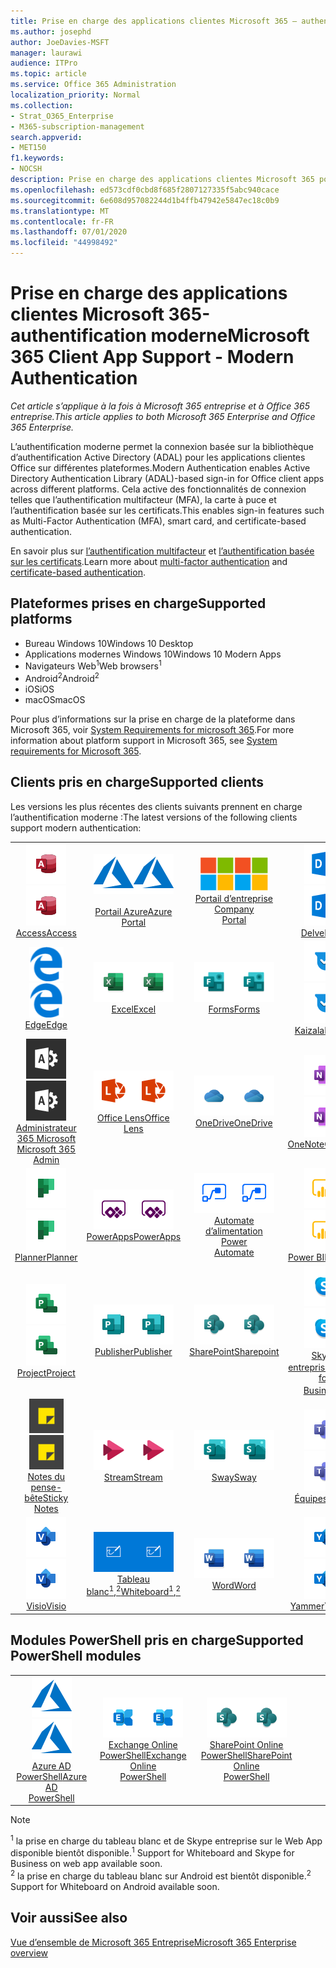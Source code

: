 ```yaml
---
title: Prise en charge des applications clientes Microsoft 365 — authentification moderne
ms.author: josephd
author: JoeDavies-MSFT
manager: laurawi
audience: ITPro
ms.topic: article
ms.service: Office 365 Administration
localization_priority: Normal
ms.collection:
- Strat_O365_Enterprise
- M365-subscription-management
search.appverid:
- MET150
f1.keywords:
- NOCSH
description: Prise en charge des applications clientes Microsoft 365 pour l’authentification moderne.
ms.openlocfilehash: ed573cdf0cbd8f685f2807127335f5abc940cace
ms.sourcegitcommit: 6e608d957082244d1b4ffb47942e5847ec18c0b9
ms.translationtype: MT
ms.contentlocale: fr-FR
ms.lasthandoff: 07/01/2020
ms.locfileid: "44998492"
---
```

# <a name="microsoft-365-client-app-support---modern-authentication"></a><span data-ttu-id="af403-103">Prise en charge des applications clientes Microsoft 365-authentification moderne</span><span class="sxs-lookup"><span data-stu-id="af403-103">Microsoft 365 Client App Support - Modern Authentication</span></span>

<span data-ttu-id="af403-104">*Cet article s’applique à la fois à Microsoft 365 entreprise et à Office 365 entreprise.*</span><span class="sxs-lookup"><span data-stu-id="af403-104">*This article applies to both Microsoft 365 Enterprise and Office 365 Enterprise.*</span></span>

<span data-ttu-id="af403-105">L’authentification moderne permet la connexion basée sur la bibliothèque d’authentification Active Directory (ADAL) pour les applications clientes Office sur différentes plateformes.</span><span class="sxs-lookup"><span data-stu-id="af403-105">Modern Authentication enables Active Directory Authentication Library (ADAL)-based sign-in for Office client apps across different platforms.</span></span> <span data-ttu-id="af403-106">Cela active des fonctionnalités de connexion telles que l’authentification multifacteur (MFA), la carte à puce et l’authentification basée sur les certificats.</span><span class="sxs-lookup"><span data-stu-id="af403-106">This enables sign-in features such as Multi-Factor Authentication (MFA), smart card, and certificate-based authentication.</span></span>

<span data-ttu-id="af403-107">En savoir plus sur [l’authentification multifacteur](https://docs.microsoft.com/azure/active-directory/authentication/multi-factor-authentication) et [l’authentification basée sur les certificats](https://docs.microsoft.com/azure/active-directory/active-directory-certificate-based-authentication-get-started).</span><span class="sxs-lookup"><span data-stu-id="af403-107">Learn more about [multi-factor authentication](https://docs.microsoft.com/azure/active-directory/authentication/multi-factor-authentication) and [certificate-based authentication](https://docs.microsoft.com/azure/active-directory/active-directory-certificate-based-authentication-get-started).</span></span>

## <a name="supported-platforms"></a><span data-ttu-id="af403-108">Plateformes prises en charge</span><span class="sxs-lookup"><span data-stu-id="af403-108">Supported platforms</span></span>

 - <span data-ttu-id="af403-109">Bureau Windows 10</span><span class="sxs-lookup"><span data-stu-id="af403-109">Windows 10 Desktop</span></span>
 - <span data-ttu-id="af403-110">Applications modernes Windows 10</span><span class="sxs-lookup"><span data-stu-id="af403-110">Windows 10 Modern Apps</span></span>
 - <span data-ttu-id="af403-111">Navigateurs Web<sup>1</sup></span><span class="sxs-lookup"><span data-stu-id="af403-111">Web browsers<sup>1</sup></span></span>
 - <span data-ttu-id="af403-112">Android<sup>2</sup></span><span class="sxs-lookup"><span data-stu-id="af403-112">Android<sup>2</sup></span></span>
 - <span data-ttu-id="af403-113">iOS</span><span class="sxs-lookup"><span data-stu-id="af403-113">iOS</span></span>
 - <span data-ttu-id="af403-114">macOS</span><span class="sxs-lookup"><span data-stu-id="af403-114">macOS</span></span>

<span data-ttu-id="af403-115">Pour plus d’informations sur la prise en charge de la plateforme dans Microsoft 365, voir [System Requirements for microsoft 365](https://products.office.com/office-system-requirements).</span><span class="sxs-lookup"><span data-stu-id="af403-115">For more information about platform support in Microsoft 365, see [System requirements for Microsoft 365](https://products.office.com/office-system-requirements).</span></span>

## <a name="supported-clients"></a><span data-ttu-id="af403-116">Clients pris en charge</span><span class="sxs-lookup"><span data-stu-id="af403-116">Supported clients</span></span>

<span data-ttu-id="af403-117">Les versions les plus récentes des clients suivants prennent en charge l’authentification moderne :</span><span class="sxs-lookup"><span data-stu-id="af403-117">The latest versions of the following clients support modern authentication:</span></span>

| | | | | | |
|:---:|:---:|:---:|:---:|:---:|:---:|
| <span data-ttu-id="af403-118">![Icône Access](media/o365-access-64x64.png)</span><span class="sxs-lookup"><span data-stu-id="af403-118">![Access icon](media/o365-access-64x64.png)</span></span> <br> [<span data-ttu-id="af403-119">Access</span><span class="sxs-lookup"><span data-stu-id="af403-119">Access</span></span>](https://products.office.com/access) | <span data-ttu-id="af403-120">![Icône Azure](media/o365-azure-64x64.png)</span><span class="sxs-lookup"><span data-stu-id="af403-120">![Azure icon](media/o365-azure-64x64.png)</span></span> <br> [<span data-ttu-id="af403-121"><br>Portail Azure</span><span class="sxs-lookup"><span data-stu-id="af403-121">Azure <br> Portal </span></span>](https://azure.microsoft.com/features/azure-portal/) | <span data-ttu-id="af403-122">![Icône portail d’entreprise](media/o365-microsoft-64x64.png)</span><span class="sxs-lookup"><span data-stu-id="af403-122">![Company portal icon](media/o365-microsoft-64x64.png)</span></span> <br> [<span data-ttu-id="af403-123">Portail d’entreprise <br></span><span class="sxs-lookup"><span data-stu-id="af403-123">Company <br> Portal </span></span>](https://docs.microsoft.com/intune-user-help/sign-in-to-the-company-portal) | <span data-ttu-id="af403-124">![Icône Delve](media/o365-delve-64x64.png)</span><span class="sxs-lookup"><span data-stu-id="af403-124">![Delve icon](media/o365-delve-64x64.png)</span></span> <br> [<span data-ttu-id="af403-125">Delve</span><span class="sxs-lookup"><span data-stu-id="af403-125">Delve</span></span>](https://products.office.com/business/intelligent-search) | <span data-ttu-id="af403-126">![Icône Dynamics 365](media/o365-dynamics365-64x64.png)</span><span class="sxs-lookup"><span data-stu-id="af403-126">![Dynamics 365 icon](media/o365-dynamics365-64x64.png)</span></span> <br> [<span data-ttu-id="af403-127">Dynamics 365</span><span class="sxs-lookup"><span data-stu-id="af403-127">Dynamics 365</span></span>](https://dynamics.microsoft.com) 
| <span data-ttu-id="af403-128">![Icône de serveur Edge](media/o365-edge-64x64.png)</span><span class="sxs-lookup"><span data-stu-id="af403-128">![Edge icon](media/o365-edge-64x64.png)</span></span> <br> [<span data-ttu-id="af403-129">Edge</span><span class="sxs-lookup"><span data-stu-id="af403-129">Edge</span></span>](https://www.microsoft.com/windows/microsoft-edge) | <span data-ttu-id="af403-130">![Icône Excel](media/o365-excel-64x64.png)</span><span class="sxs-lookup"><span data-stu-id="af403-130">![Excel icon](media/o365-excel-64x64.png)</span></span> <br> [<span data-ttu-id="af403-131">Excel</span><span class="sxs-lookup"><span data-stu-id="af403-131">Excel</span></span>](https://products.office.com/excel) | <span data-ttu-id="af403-132">![Icône Forms](media/o365-forms-64x64.png)</span><span class="sxs-lookup"><span data-stu-id="af403-132">![Forms icon](media/o365-forms-64x64.png)</span></span> <br> [<span data-ttu-id="af403-133">Forms</span><span class="sxs-lookup"><span data-stu-id="af403-133">Forms</span></span>](https://flow.microsoft.com/connectors/shared_microsoftforms/microsoft-forms/) | <span data-ttu-id="af403-134">![Icône Kaizala](media/o365-kaizala-64x64.png)</span><span class="sxs-lookup"><span data-stu-id="af403-134">![Kaizala icon](media/o365-kaizala-64x64.png)</span></span> <br> [<span data-ttu-id="af403-135">Kaizala</span><span class="sxs-lookup"><span data-stu-id="af403-135">Kaizala</span></span>](https://products.office.com/en/business/microsoft-kaizala) | <span data-ttu-id="af403-136">![Icône Office.com](media/o365-office-64x64.png)</span><span class="sxs-lookup"><span data-stu-id="af403-136">![Office.com icon](media/o365-office-64x64.png)</span></span> <br> [<span data-ttu-id="af403-137">Office.com</span><span class="sxs-lookup"><span data-stu-id="af403-137">Office.com</span></span>](https://www.office.com/) 
| <span data-ttu-id="af403-138">![Icône d’administrateur Office 365](media/o365-o365admin-64x64.png)</span><span class="sxs-lookup"><span data-stu-id="af403-138">![Office 365 Admin icon](media/o365-o365admin-64x64.png)</span></span> <br> [<span data-ttu-id="af403-139">Administrateur 365 Microsoft <br></span><span class="sxs-lookup"><span data-stu-id="af403-139">Microsoft 365 <br> Admin</span></span>](https://products.office.com/business/manage-office-365-admin-app) | <span data-ttu-id="af403-140">![Icône de l’objectif](media/o365-lens-64x64.png)</span><span class="sxs-lookup"><span data-stu-id="af403-140">![Lens icon](media/o365-lens-64x64.png)</span></span> <br> [<span data-ttu-id="af403-141">Office Lens</span><span class="sxs-lookup"><span data-stu-id="af403-141">Office Lens</span></span>](https://www.microsoft.com/p/office-lens/9wzdncrfj3t8?activetab=pivot%3Aoverviewtab) | <span data-ttu-id="af403-142">![Icône OneDrive entreprise](media/o365-OneDrive-64x64.png)</span><span class="sxs-lookup"><span data-stu-id="af403-142">![OneDrive for Business icon](media/o365-OneDrive-64x64.png)</span></span> <br> [<span data-ttu-id="af403-143">OneDrive</span><span class="sxs-lookup"><span data-stu-id="af403-143">OneDrive</span></span>](https://products.office.com/onedrive-for-business/online-cloud-storage) |  <span data-ttu-id="af403-144">![Icône OneNote](media/o365-OneNote-64x64.png)</span><span class="sxs-lookup"><span data-stu-id="af403-144">![OneNote icon](media/o365-OneNote-64x64.png)</span></span> <br> [<span data-ttu-id="af403-145">OneNote</span><span class="sxs-lookup"><span data-stu-id="af403-145">OneNote</span></span>](https://products.office.com/onenote) | <span data-ttu-id="af403-146">![Icône Outlook](media/o365-outlook-64x64.png)</span><span class="sxs-lookup"><span data-stu-id="af403-146">![Outlook icon](media/o365-outlook-64x64.png)</span></span> <br> [<span data-ttu-id="af403-147">Outlook</span><span class="sxs-lookup"><span data-stu-id="af403-147">Outlook</span></span>](https://products.office.com/outlook) 
| <span data-ttu-id="af403-148">![Icône planificateur](media/o365-planner-64x64.png)</span><span class="sxs-lookup"><span data-stu-id="af403-148">![Planner icon](media/o365-planner-64x64.png)</span></span> <br> [<span data-ttu-id="af403-149">Planner</span><span class="sxs-lookup"><span data-stu-id="af403-149">Planner</span></span>](https://products.office.com/business/task-management-software) | <span data-ttu-id="af403-150">![Icône PowerApp](media/o365-powerapps-64x64.png)</span><span class="sxs-lookup"><span data-stu-id="af403-150">![PowerApps icon](media/o365-powerapps-64x64.png)</span></span> <br> [<span data-ttu-id="af403-151">PowerApps</span><span class="sxs-lookup"><span data-stu-id="af403-151">PowerApps </span></span>](https://powerapps.microsoft.com) | <span data-ttu-id="af403-152">![Icône de mise en marche automatique](media/o365-flow-64x64.png)</span><span class="sxs-lookup"><span data-stu-id="af403-152">![Power Automate icon](media/o365-flow-64x64.png)</span></span> <br> [<span data-ttu-id="af403-153">Automate d’alimentation <br></span><span class="sxs-lookup"><span data-stu-id="af403-153">Power <br> Automate</span></span>](https://flow.microsoft.com) | <span data-ttu-id="af403-154">![Icône PowerBI](media/o365-powerbi-64x64.png)</span><span class="sxs-lookup"><span data-stu-id="af403-154">![PowerBI icon](media/o365-powerbi-64x64.png)</span></span> <br> [<span data-ttu-id="af403-155">Power BI</span><span class="sxs-lookup"><span data-stu-id="af403-155">Power BI</span></span>](https://powerbi.microsoft.com)| <span data-ttu-id="af403-156">![Icône PowerPoint](media/o365-powerpoint-64x64.png)</span><span class="sxs-lookup"><span data-stu-id="af403-156">![PowerPoint icon](media/o365-powerpoint-64x64.png)</span></span> <br> [<span data-ttu-id="af403-157">PowerPoint</span><span class="sxs-lookup"><span data-stu-id="af403-157">PowerPoint</span></span>](https://products.office.com/powerpoint) 
| <span data-ttu-id="af403-158">![Icône Project](media/o365-project-64x64.png)</span><span class="sxs-lookup"><span data-stu-id="af403-158">![Project icon](media/o365-project-64x64.png)</span></span> <br> [<span data-ttu-id="af403-159">Project</span><span class="sxs-lookup"><span data-stu-id="af403-159">Project</span></span>](https://products.office.com/project) | <span data-ttu-id="af403-160">![Icône Publisher](media/o365-publisher-64x64.png)</span><span class="sxs-lookup"><span data-stu-id="af403-160">![Publisher icon](media/o365-publisher-64x64.png)</span></span> <br> [<span data-ttu-id="af403-161">Publisher</span><span class="sxs-lookup"><span data-stu-id="af403-161">Publisher</span></span>](https://products.office.com/publisher) | <span data-ttu-id="af403-162">![Icône de SharePoint](media/o365-sharepoint-64x64.png)</span><span class="sxs-lookup"><span data-stu-id="af403-162">![SharePoint icon](media/o365-sharepoint-64x64.png)</span></span> <br> [<span data-ttu-id="af403-163">SharePoint</span><span class="sxs-lookup"><span data-stu-id="af403-163">Sharepoint</span></span>](https://products.office.com/sharepoint) | <span data-ttu-id="af403-164">![Icône Skype Entreprise](media/o365-skypeforbusiness-64x64.png)</span><span class="sxs-lookup"><span data-stu-id="af403-164">![Skype for Business icon](media/o365-skypeforbusiness-64x64.png)</span></span> <br> [<span data-ttu-id="af403-165">Skype <br> entreprise<sup>1</sup></span><span class="sxs-lookup"><span data-stu-id="af403-165">Skype for <br> Business<sup>1</sup></span></span>](https://www.skype.com/business/) | <span data-ttu-id="af403-166">![Icône StaffHub](media/o365-staffhub-64x64.png)</span><span class="sxs-lookup"><span data-stu-id="af403-166">![StaffHub icon](media/o365-staffhub-64x64.png)</span></span> <br> [<span data-ttu-id="af403-167">StaffHub</span><span class="sxs-lookup"><span data-stu-id="af403-167">StaffHub</span></span>](https://products.office.com/microsoft-staffhub/staff-scheduling-software)
| <span data-ttu-id="af403-168">![Icône de pense-bête](media/o365-stickynotes-64x64.png)</span><span class="sxs-lookup"><span data-stu-id="af403-168">![Sticky Notes icon](media/o365-stickynotes-64x64.png)</span></span> <br> [<span data-ttu-id="af403-169">Notes du pense-bête</span><span class="sxs-lookup"><span data-stu-id="af403-169">Sticky Notes</span></span>](https://www.microsoft.com/p/microsoft-sticky-notes/9nblggh4qghw) | <span data-ttu-id="af403-170">![Icône Stream](media/o365-stream-64x64.png)</span><span class="sxs-lookup"><span data-stu-id="af403-170">![Stream icon](media/o365-stream-64x64.png)</span></span> <br> [<span data-ttu-id="af403-171">Stream</span><span class="sxs-lookup"><span data-stu-id="af403-171">Stream</span></span>](https://stream.microsoft.com) | <span data-ttu-id="af403-172">![Icône Sway](media/o365-sway-64x64.png)</span><span class="sxs-lookup"><span data-stu-id="af403-172">![Sway icon](media/o365-sway-64x64.png)</span></span> <br> [<span data-ttu-id="af403-173">Sway</span><span class="sxs-lookup"><span data-stu-id="af403-173">Sway</span></span>](https://sway.com) | <span data-ttu-id="af403-174">![Icône Teams](media/o365-teams-64x64.png)</span><span class="sxs-lookup"><span data-stu-id="af403-174">![Teams icon](media/o365-teams-64x64.png)</span></span> <br> [<span data-ttu-id="af403-175">Équipes</span><span class="sxs-lookup"><span data-stu-id="af403-175">Teams</span></span>](https://products.office.com/microsoft-teams/group-chat-software) | <span data-ttu-id="af403-176">![Icône action](media/o365-todo-64x64.png)</span><span class="sxs-lookup"><span data-stu-id="af403-176">![To Do icon](media/o365-todo-64x64.png)</span></span> <br> [<span data-ttu-id="af403-177">Action</span><span class="sxs-lookup"><span data-stu-id="af403-177">To Do</span></span>](https://todo.microsoft.com) 
| <span data-ttu-id="af403-178">![Icône Visio](media/o365-visio-64x64.png)</span><span class="sxs-lookup"><span data-stu-id="af403-178">![Visio icon](media/o365-visio-64x64.png)</span></span> <br> [<span data-ttu-id="af403-179">Visio</span><span class="sxs-lookup"><span data-stu-id="af403-179">Visio</span></span>](https://products.office.com/visio/flowchart-software) | <span data-ttu-id="af403-180">![Icône de tableau blanc](media/o365-whiteboard-64x64.png)</span><span class="sxs-lookup"><span data-stu-id="af403-180">![Whiteboard icon](media/o365-whiteboard-64x64.png)</span></span> <br> [<span data-ttu-id="af403-181">Tableau blanc<sup>1</sup>,<sup>2</sup></span><span class="sxs-lookup"><span data-stu-id="af403-181">Whiteboard<sup>1</sup>,<sup>2</sup></span></span>](https://whiteboard.microsoft.com/) | <span data-ttu-id="af403-182">![Icône Word](media/o365-word-64x64.png)</span><span class="sxs-lookup"><span data-stu-id="af403-182">![Word icon](media/o365-word-64x64.png)</span></span> <br> [<span data-ttu-id="af403-183">Word</span><span class="sxs-lookup"><span data-stu-id="af403-183">Word</span></span>](https://products.office.com/word) | <span data-ttu-id="af403-184">![Icône Yammer](media/o365-yammer-64x64.png)</span><span class="sxs-lookup"><span data-stu-id="af403-184">![Yammer icon](media/o365-yammer-64x64.png)</span></span> <br> [<span data-ttu-id="af403-185">Yammer</span><span class="sxs-lookup"><span data-stu-id="af403-185">Yammer</span></span>](https://products.office.com/yammer/yammer-overview) | <span data-ttu-id="af403-186">![Icône Yammer](media/o365-yammer-64x64.png)</span><span class="sxs-lookup"><span data-stu-id="af403-186">![Yammer icon](media/o365-yammer-64x64.png)</span></span> <br> [<span data-ttu-id="af403-187"><br>Notificateur Yammer</span><span class="sxs-lookup"><span data-stu-id="af403-187">Yammer <br> Notifier</span></span>](https://products.office.com/yammer/yammer-overview) |  |

## <a name="supported-powershell-modules"></a><span data-ttu-id="af403-188">Modules PowerShell pris en charge</span><span class="sxs-lookup"><span data-stu-id="af403-188">Supported PowerShell modules</span></span>

| | | | | | |
|:---:|:---:|:---:|:---:|:---:|:---:|
| <span data-ttu-id="af403-189">![Icône Azure](media/o365-azure-64x64.png)</span><span class="sxs-lookup"><span data-stu-id="af403-189">![Azure icon](media/o365-azure-64x64.png)</span></span> <br> [<span data-ttu-id="af403-190">Azure AD <br> PowerShell</span><span class="sxs-lookup"><span data-stu-id="af403-190">Azure AD <br> PowerShell</span></span>](https://docs.microsoft.com/powershell/azure/active-directory/overview?view=azureadps-2.0) | <span data-ttu-id="af403-191">![Icône Exchange](media/o365-exchange-64x64.png)</span><span class="sxs-lookup"><span data-stu-id="af403-191">![Exchange icon](media/o365-exchange-64x64.png)</span></span> <br> [<span data-ttu-id="af403-192">Exchange Online <br> PowerShell</span><span class="sxs-lookup"><span data-stu-id="af403-192">Exchange Online <br> PowerShell</span></span>](https://docs.microsoft.com/powershell/exchange/exchange-online/exchange-online-powershell?view=exchange-ps) | <span data-ttu-id="af403-193">![Icône de SharePoint](media/o365-sharepoint-64x64.png)</span><span class="sxs-lookup"><span data-stu-id="af403-193">![SharePoint icon](media/o365-sharepoint-64x64.png)</span></span> <br> [<span data-ttu-id="af403-194">SharePoint Online <br> PowerShell</span><span class="sxs-lookup"><span data-stu-id="af403-194">SharePoint Online <br> PowerShell</span></span>](https://docs.microsoft.com/powershell/sharepoint/sharepoint-online/connect-sharepoint-online)

> [!NOTE]
> <span data-ttu-id="af403-195"><sup>1</sup> la prise en charge du tableau blanc et de Skype entreprise sur le Web App disponible bientôt disponible.</span><span class="sxs-lookup"><span data-stu-id="af403-195"><sup>1</sup> Support for Whiteboard and Skype for Business on web app available soon.</span></span> <br>
> <span data-ttu-id="af403-196"><sup>2</sup> la prise en charge du tableau blanc sur Android est bientôt disponible.</span><span class="sxs-lookup"><span data-stu-id="af403-196"><sup>2</sup> Support for Whiteboard on Android available soon.</span></span>

## <a name="see-also"></a><span data-ttu-id="af403-197">Voir aussi</span><span class="sxs-lookup"><span data-stu-id="af403-197">See also</span></span>

[<span data-ttu-id="af403-198">Vue d’ensemble de Microsoft 365 Entreprise</span><span class="sxs-lookup"><span data-stu-id="af403-198">Microsoft 365 Enterprise overview</span></span>](https://docs.microsoft.com/microsoft-365/enterprise/microsoft-365-overview)
